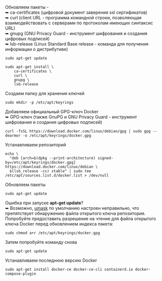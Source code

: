 Обновляем пакеты -  
➥ ca-certificates (цифровой документ заверения ssl сертификатов)  
➥ curl (client URL - программа командной строки, позволяющая взаимодействовать с серверами по протоколам имеющих синтаксис URL)  
➥ gnupg (GNU Privacy Guard - инструмент шифрования и создания цифровых подписей)  
➥ lsb-release (Linux Standard Base release - команда для получения информации о дистрибутиве)  

```
sudo apt-get update
```

```
sudo apt-get install \
    ca-certificates \
    curl \
    gnupg \
    lsb-release
```

Создаем папку для хранения ключей

```
sudo mkdir -p /etc/apt/keyrings
```

Добавляем официальный GPG-ключ Docker  
➥ GPG-ключ (также GnuPG и GNU Privacy Guard - инструмент шифрования и создания цифровых подписей)

```
curl -fsSL https://download.docker.com/linux/debian/gpg | sudo gpg --dearmor -o /etc/apt/keyrings/docker.gpg
```
Устанавливаем репозиторий

```
echo \
  "deb [arch=$(dpkg --print-architecture) signed-by=/etc/apt/keyrings/docker.gpg] https://download.docker.com/linux/debian \
  $(lsb_release -cs) stable" | sudo tee /etc/apt/sources.list.d/docker.list > /dev/null
```

Обновляем пакеты

```
sudo apt-get update
```

Ошибка при запуске **apt-get update**?  
➥ Возможно, [umask](https://en.wikipedia.org/wiki/Umask) по умолчанию настроен неправильно, что препятствует обнаружению файла открытого ключа репозитория. Попробуйте предоставить разрешение на чтение для файла открытого ключа Docker перед обновлением индекса пакета:

```
sudo chmod a+r /etc/apt/keyrings/docker.gpg
```

Затем попробуйте команду снова

```
sudo apt-get update
```

Устанавливаем последнюю версию Docker

```
sudo apt-get install docker-ce docker-ce-cli containerd.io docker-compose-plugin
```